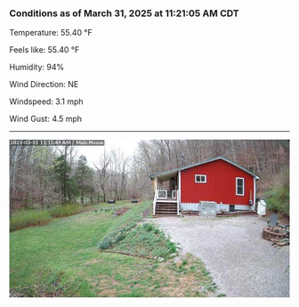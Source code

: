 ### Conditions as of March 31, 2025 at 11:21:05 AM CDT 

Temperature: 55.40 &deg;F

Feels like: 55.40 &deg;F

Humidity: 94%

Wind Direction: NE

Windspeed: 3.1 mph

Wind Gust: 4.5 mph

---

<img src="./images/latest.jpeg"/>

